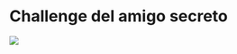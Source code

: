 <h1 aling="center"> Challenge del amigo secreto </h1>

<p aling="left">
<img src="src="![2014-12-23-7255NWE5558](https://github.com/user-attachments/assets/0851eb3e-d98c-422a-a6fa-39c40c61e30d)
"">
</p>
